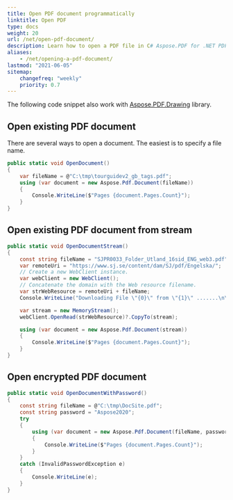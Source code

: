 ```yaml
---
title: Open PDF document programmatically
linktitle: Open PDF
type: docs
weight: 20
url: /net/open-pdf-document/
description: Learn how to open a PDF file in C# Aspose.PDF for .NET PDF library. You can open existing PDF, document from stream, and encrypted PDF document.
aliases:
    - /net/opening-a-pdf-document/
lastmod: "2021-06-05"
sitemap:
    changefreq: "weekly"
    priority: 0.7
---
```


The following code snippet also work with [Aspose.PDF.Drawing](/pdf/net/drawing/) library.

## Open existing PDF document

There are several ways to open a document. The easiest is to specify a file name.

```csharp
public static void OpenDocument()
{
    var fileName = @"C:\tmp\tourguidev2_gb_tags.pdf";
    using (var document = new Aspose.Pdf.Document(fileName))
    {
        Console.WriteLine($"Pages {document.Pages.Count}");
    }
}
```

## Open existing PDF document from stream

```csharp
public static void OpenDocumentStream()
{
    const string fileName = "SJPR0033_Folder_Utland_16sid_ENG_web3.pdf";
    var remoteUri = "https://www.sj.se/content/dam/SJ/pdf/Engelska/";
    // Create a new WebClient instance.
    var webClient = new WebClient();
    // Concatenate the domain with the Web resource filename.
    var strWebResource = remoteUri + fileName;
    Console.WriteLine("Downloading File \"{0}\" from \"{1}\" .......\n\n", fileName, strWebResource);

    var stream = new MemoryStream();
    webClient.OpenRead(strWebResource)?.CopyTo(stream);

    using (var document = new Aspose.Pdf.Document(stream))
    {
        Console.WriteLine($"Pages {document.Pages.Count}");
    }
}
```

## Open encrypted PDF document

```csharp
public static void OpenDocumentWithPassword()
{
    const string fileName = @"C:\tmp\DocSite.pdf";
    const string password = "Aspose2020";
    try
    {
        using (var document = new Aspose.Pdf.Document(fileName, password))
        {
            Console.WriteLine($"Pages {document.Pages.Count}");
        }
    }
    catch (InvalidPasswordException e)
    {
        Console.WriteLine(e);
    }
}
```
